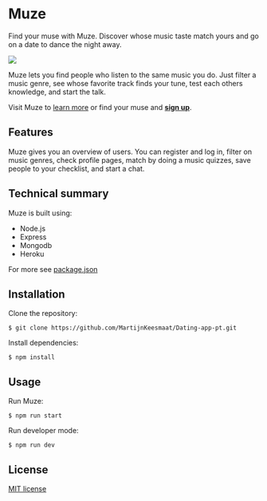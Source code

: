 # Muze
Find your muse with Muze. Discover whose music taste match yours and go on a date to dance the night away.

![](https://github.com/MartijnKeesmaat/Dating-app-pt/blob/master/wiki/home-demo.gif?raw=true)

Muze lets you find people who listen to the same music you do. Just filter a music genre, see whose favorite track finds your tune, test each others knowledge, and start the talk. 

Visit Muze to [learn more](https://dating-app-pt.herokuapp.com/login) or find your muse and [**sign up**](https://dating-app-pt.herokuapp.com/login).

## Features

Muze gives you an overview of users. You can register and log in, filter on music genres, check profile pages, match by doing a music quizzes, save people to your checklist, and start a chat. 

## Technical summary
Muze is built using:
- Node.js
- Express
- Mongodb
- Heroku

For more see [package.json](https://github.com/MartijnKeesmaat/Dating-app-pt/blob/develop/package.json)

## Installation 
Clone the repository:
```
$ git clone https://github.com/MartijnKeesmaat/Dating-app-pt.git
```

Install dependencies:
```
$ npm install
```

## Usage
Run Muze:
```
$ npm run start
```

Run developer mode:
```
$ npm run dev
```

## License
[MIT license](https://github.com/MartijnKeesmaat/Dating-app-pt/blob/master/LICENSE)
